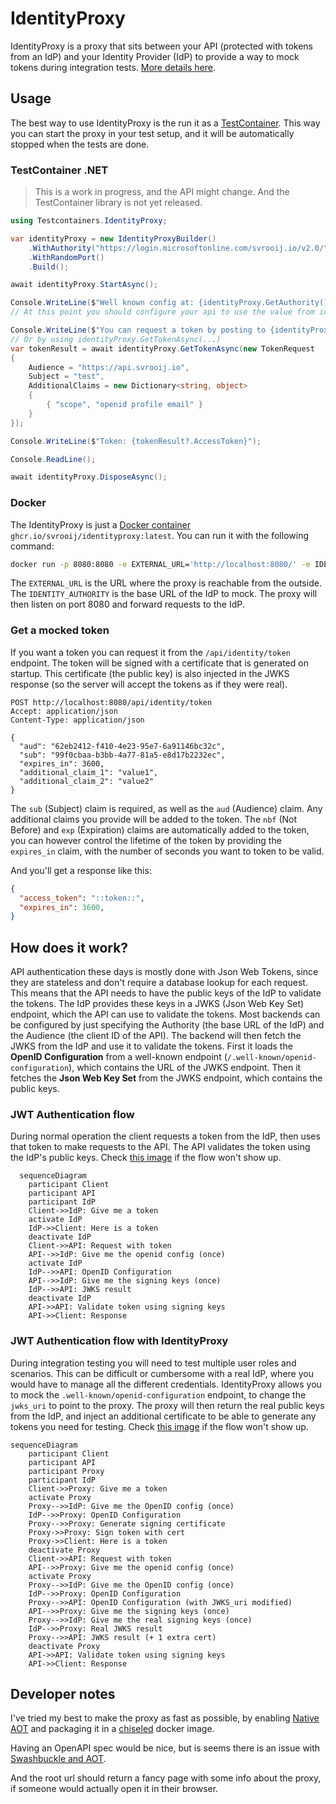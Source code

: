 # IdentityProxy

IdentityProxy is a proxy that sits between your API (protected with tokens from an IdP) and your Identity Provider (IdP) to provide a way to mock tokens during integration tests. [More details here](#how-does-it-work).

## Usage

The best way to use IdentityProxy is the run it as a [TestContainer](https://www.testcontainers.org/). This way you can start the proxy in your test setup, and it will be automatically stopped when the tests are done.

### TestContainer .NET

> This is a work in progress, and the API might change. And the TestContainer library is not yet released.

```csharp
using Testcontainers.IdentityProxy;

var identityProxy = new IdentityProxyBuilder()
    .WithAuthority("https://login.microsoftonline.com/svrooij.io/v2.0/")
    .WithRandomPort()
    .Build();

await identityProxy.StartAsync();

Console.WriteLine($"Well known config at: {identityProxy.GetAuthority()}.well-known/openid-configuration");
// At this point you should configure your api to use the value from identityProxy.GetAuthority() as the authority in the JWT middleware.

Console.WriteLine($"You can request a token by posting to {identityProxy.GetAuthority()}api/identity/token");
// Or by using identityProxy.GetTokenAsync(...)
var tokenResult = await identityProxy.GetTokenAsync(new TokenRequest
{
    Audience = "https://api.svrooij.io",
    Subject = "test",
    AdditionalClaims = new Dictionary<string, object>
    {
        { "scope", "openid profile email" }
    }
});

Console.WriteLine($"Token: {tokenResult?.AccessToken}");

Console.ReadLine();

await identityProxy.DisposeAsync();
```

### Docker

The IdentityProxy is just a [Docker container](https://github.com/svrooij/identityproxy/pkgs/container/identityproxy) `ghcr.io/svrooij/identityproxy:latest`. You can run it with the following command:

```bash
docker run -p 8080:8080 -e EXTERNAL_URL='http://localhost:8080/' -e IDENTITY_AUTHORITY='https://login.microsoftonline.com/svrooij.io/v2.0/' ghcr.io/svrooij/identityproxy:latest
```

The `EXTERNAL_URL` is the URL where the proxy is reachable from the outside. The `IDENTITY_AUTHORITY` is the base URL of the IdP to mock. The proxy will then listen on port 8080 and forward requests to the IdP.

### Get a mocked token

If you want a token you can request it from the `/api/identity/token` endpoint. The token will be signed with a certificate that is generated on startup. This certificate (the public key) is also injected in the JWKS response (so the server will accept the tokens as if they were real).

```http
POST http://localhost:8080/api/identity/token
Accept: application/json
Content-Type: application/json

{
  "aud": "62eb2412-f410-4e23-95e7-6a91146bc32c",
  "sub": "99f0cbaa-b3bb-4a77-81a5-e8d17b2232ec",
  "expires_in": 3600,
  "additional_claim_1": "value1",
  "additional_claim_2": "value2"
}
```

The `sub` (Subject) claim is required, as well as the `aud` (Audience) claim. Any additional claims you provide will be added to the token. The `nbf` (Not Before) and `exp` (Expiration) claims are automatically added to the token, you can however control the lifetime of the token by providing the `expires_in` claim, with the number of seconds you want to token to be valid.

And you'll get a response like this:

```json
{
  "access_token": "::token::",
  "expires_in": 3600,
}
```

## How does it work?

API authentication these days is mostly done with Json Web Tokens, since they are stateless and don't require a database lookup for each request. This means that the API needs to have the public keys of the IdP to validate the tokens. The IdP provides these keys in a JWKS (Json Web Key Set) endpoint, which the API can use to validate the tokens. Most backends can be configured by just specifying the Authority (the base URL of the IdP) and the Audience (the client ID of the API). The backend will then fetch the JWKS from the IdP and use it to validate the tokens. First it loads the **OpenID Configuration** from a well-known endpoint (`/.well-known/openid-configuration`), which contains the URL of the JWKS endpoint. Then it fetches the **Json Web Key Set** from the JWKS endpoint, which contains the public keys.

### JWT Authentication flow

During normal operation the client requests a token from the IdP, then uses that token to make requests to the API. The API validates the token using the IdP's public keys. Check [this image](./docs/assets/jwt-authentication.svg) if the flow won't show up.

```mermaid
  sequenceDiagram
    participant Client
    participant API
    participant IdP
    Client->>IdP: Give me a token
    activate IdP
    IdP->>Client: Here is a token
    deactivate IdP
    Client->>API: Request with token
    API-->>IdP: Give me the openid config (once)
    activate IdP
    IdP-->>API: OpenID Configuration
    API-->>IdP: Give me the signing keys (once)
    IdP-->>API: JWKS result
    deactivate IdP
    API->>API: Validate token using signing keys
    API->>Client: Response
```

### JWT Authentication flow with IdentityProxy

During integration testing you will need to test multiple user roles and scenarios. This can be difficult or cumbersome with a real IdP, where you would have to manage all the different credentials. IdentityProxy allows you to mock the `.well-known/openid-configuration` endpoint, to change the `jwks_uri` to point to the proxy. The proxy will then return the real public keys from the IdP, and inject an additional certificate to be able to generate any tokens you need for testing. Check [this image](./docs/assets/jwt-authentication-with-proxy.svg) if the flow won't show up.

```mermaid
sequenceDiagram
    participant Client
    participant API
    participant Proxy
    participant IdP
    Client->>Proxy: Give me a token
    activate Proxy
    Proxy-->>IdP: Give me the OpenID config (once)
    IdP-->>Proxy: OpenID Configuration
    Proxy-->>Proxy: Generate signing certificate
    Proxy->>Proxy: Sign token with cert
    Proxy->>Client: Here is a token
    deactivate Proxy
    Client->>API: Request with token
    API-->>Proxy: Give me the openid config (once)
    activate Proxy
    Proxy-->>IdP: Give me the OpenID config (once)
    IdP-->>Proxy: OpenID Configuration
    Proxy-->>API: OpenID Configuration (with JWKS_uri modified)
    API-->>Proxy: Give me the signing keys (once)
    Proxy-->>IdP: Give me the real signing keys (once)
    IdP-->>Proxy: Real JWKS result
    Proxy-->>API: JWKS result (+ 1 extra cert)
    deactivate Proxy
    API->>API: Validate token using signing keys
    API->>Client: Response
```

## Developer notes

I've tried my best to make the proxy as fast as possible, by enabling [Native AOT](https://learn.microsoft.com/aspnet/core/fundamentals/native-aot?view=aspnetcore-8.0&wt.mc_id=SEC-MVP-5004985) and packaging it in a [chiseled](https://devblogs.microsoft.com/dotnet/announcing-dotnet-chiseled-containers/) docker image.

Having an OpenAPI spec would be nice, but is seems there is an issue with [Swashbuckle and AOT](https://github.com/domaindrivendev/Swashbuckle.AspNetCore/commit/61d890c8dcefe292c8c4582670d24c8f6bf90ce7).

And the root url should return a fancy page with some info about the proxy, if someone would actually open it in their browser.
